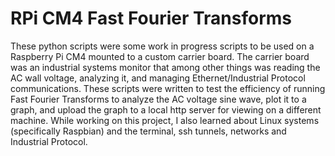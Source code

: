 # RPi CM4 Fast Fourier Transforms
These python scripts were some work in progress scripts to be used on a Raspberry Pi CM4 mounted to a custom carrier board.  The carrier board was an industrial systems monitor that among other things was reading the AC wall voltage, analyzing it, and managing Ethernet/Industrial Protocol communications.  These scripts were written to test the efficiency of running Fast Fourier Transforms to analyze the AC voltage sine wave, plot it to a graph, and upload the graph to a local http server for viewing on a different machine.  While working on this project, I also learned about Linux systems (specifically Raspbian) and the terminal, ssh tunnels, networks and Industrial Protocol.